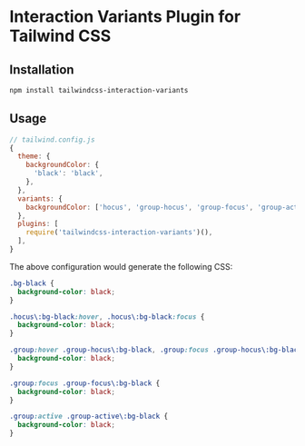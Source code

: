 # Interaction Variants Plugin for Tailwind CSS

## Installation

```bash
npm install tailwindcss-interaction-variants
```

## Usage

```js
// tailwind.config.js
{
  theme: {
    backgroundColor: {
      'black': 'black',
    },
  },
  variants: {
    backgroundColor: ['hocus', 'group-hocus', 'group-focus', 'group-active'],
  },
  plugins: [
    require('tailwindcss-interaction-variants')(),
  ],
}
```

The above configuration would generate the following CSS:

```css
.bg-black {
  background-color: black;
}

.hocus\:bg-black:hover, .hocus\:bg-black:focus {
  background-color: black;
}

.group:hover .group-hocus\:bg-black, .group:focus .group-hocus\:bg-black {
  background-color: black;
}

.group:focus .group-focus\:bg-black {
  background-color: black;
}

.group:active .group-active\:bg-black {
  background-color: black;
}
```
